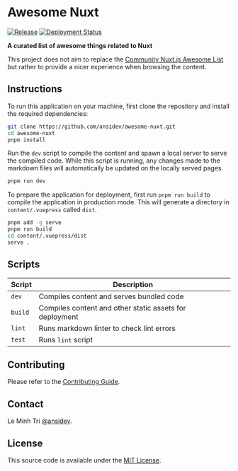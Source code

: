 # Awesome Nuxt

[![Release](https://img.shields.io/github/release/ansidev/awesome-nuxt.svg)](https://github.com/ansidev/awesome-nuxt/releases)
[![Deployment Status](https://github.com/ansidev/awesome-nuxt/actions/workflows/pages/pages-build-deployment/badge.svg)](https://github.com/ansidev/awesome-nuxt/actions/workflows/pages/pages-build-deployment)

**A curated list of awesome things related to Nuxt**

This project does not aim to replace the [Community Nuxt.js Awesome List](https://github.com/nuxt-community/awesome-nuxt) but rather to provide a nicer experience when browsing the content.

## Instructions

To run this application on your machine, first clone the repository and install
the required dependencies:

```bash
git clone https://github.com/ansidev/awesome-nuxt.git
cd awesome-nuxt
pnpm install
```

Run the `dev` script to compile the content and spawn a local server to serve
the compiled code. While this script is running, any changes made to the
markdown files will automatically be updated on the locally served pages.

```bash
pnpm run dev
```

To prepare the application for deployment, first run `pnpm run build` to compile
the application in production mode. This will generate a directory in
`content/.vuepress` called `dist`.

```bash
pnpm add -g serve
pnpm run build
cd content/.vuepress/dist
serve .
```

## Scripts

| Script  | Description                                             |
| ------- | ------------------------------------------------------- |
| `dev`   | Compiles content and serves bundled code                |
| `build` | Compiles content and other static assets for deployment |
| `lint`  | Runs markdown linter to check lint errors               |
| `test`  | Runs `lint` script                                      |

## Contributing

Please refer to the [Contributing Guide](.github/CONTRIBUTING.md).

## Contact

Le Minh Tri [@ansidev](https://ansidev.xyz/about).

## License

This source code is available under the [MIT License](/LICENSE).

